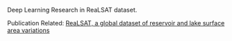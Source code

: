 Deep Learning Research in ReaLSAT dataset.

Publication Related: [ReaLSAT, a global dataset of reservoir and lake surface area variations](https://www.nature.com/articles/s41597-022-01449-5)
